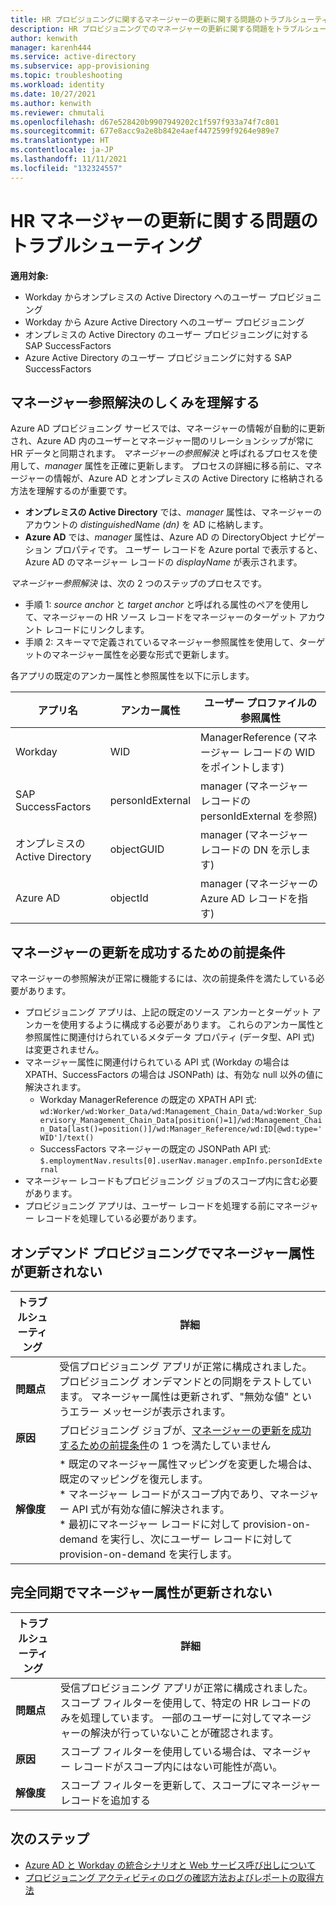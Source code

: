 ```yaml
---
title: HR プロビジョニングに関するマネージャーの更新に関する問題のトラブルシューティング
description: HR プロビジョニングでのマネージャーの更新に関する問題をトラブルシューティングする方法について説明します
author: kenwith
manager: karenh444
ms.service: active-directory
ms.subservice: app-provisioning
ms.topic: troubleshooting
ms.workload: identity
ms.date: 10/27/2021
ms.author: kenwith
ms.reviewer: chmutali
ms.openlocfilehash: d67e528420b9907949202c1f597f933a74f7c801
ms.sourcegitcommit: 677e8acc9a2e8b842e4aef4472599f9264e989e7
ms.translationtype: HT
ms.contentlocale: ja-JP
ms.lasthandoff: 11/11/2021
ms.locfileid: "132324557"
---
```

# <a name="troubleshoot-hr-manager-update-issues"></a>HR マネージャーの更新に関する問題のトラブルシューティング

**適用対象:**
* Workday からオンプレミスの Active Directory へのユーザー プロビジョニング
* Workday から Azure Active Directory へのユーザー プロビジョニング
* オンプレミスの Active Directory のユーザー プロビジョニングに対する SAP SuccessFactors
* Azure Active Directory のユーザー プロビジョニングに対する SAP SuccessFactors

## <a name="understanding-how-manager-reference-resolution-works"></a>マネージャー参照解決のしくみを理解する
Azure AD プロビジョニング サービスでは、マネージャーの情報が自動的に更新され、Azure AD 内のユーザーとマネージャー間のリレーションシップが常に HR データと同期されます。 *マネージャーの参照解決* と呼ばれるプロセスを使用して、*manager* 属性を正確に更新します。 プロセスの詳細に移る前に、マネージャーの情報が、Azure AD とオンプレミスの Active Directory に格納される方法を理解するのが重要です。 

* **オンプレミスの Active Directory** では、*manager* 属性は、マネージャーのアカウントの *distinguishedName (dn)* を AD に格納します。 
* **Azure AD** では、*manager* 属性は、Azure AD の DirectoryObject ナビゲーション プロパティです。 ユーザー レコードを Azure portal で表示すると、Azure AD のマネージャー レコードの *displayName* が表示されます。 

*マネージャー参照解決* は、次の 2 つのステップのプロセスです。 
* 手順 1: *source anchor* と *target anchor* と呼ばれる属性のペアを使用して、マネージャーの HR ソース レコードをマネージャーのターゲット アカウント レコードにリンクします。 
* 手順 2: スキーマで定義されているマネージャー参照属性を使用して、ターゲットのマネージャー属性を必要な形式で更新します。 

各アプリの既定のアンカー属性と参照属性を以下に示します。 

| アプリ名 | アンカー属性 | ユーザー プロファイルの参照属性 | 
|--|--|--| 
| Workday | WID | ManagerReference (マネージャー レコードの WID をポイントします) |
| SAP SuccessFactors | personIdExternal | manager (マネージャー レコードの personIdExternal を参照) |
| オンプレミスの Active Directory | objectGUID | manager (マネージャー レコードの DN を示します) |
| Azure AD | objectId | manager (マネージャーの Azure AD レコードを指す) |

## <a name="prerequisites-for-successful-manager-update"></a>マネージャーの更新を成功するための前提条件
マネージャーの参照解決が正常に機能するには、次の前提条件を満たしている必要があります。 
* プロビジョニング アプリは、上記の既定のソース アンカーとターゲット アンカーを使用するように構成する必要があります。 これらのアンカー属性と参照属性に関連付けられているメタデータ プロパティ (データ型、API 式) は変更されません。 
* マネージャー属性に関連付けられている API 式 (Workday の場合は XPATH、SuccessFactors の場合は JSONPath) は、有効な null 以外の値に解決されます。 
   * Workday ManagerReference の既定の XPATH API 式: `wd:Worker/wd:Worker_Data/wd:Management_Chain_Data/wd:Worker_Supervisory_Management_Chain_Data[position()=1]/wd:Management_Chain_Data[last()=position()]/wd:Manager_Reference/wd:ID[@wd:type='WID']/text()`
   * SuccessFactors マネージャーの既定の JSONPath API 式: `$.employmentNav.results[0].userNav.manager.empInfo.personIdExternal`
* マネージャー レコードもプロビジョニング ジョブのスコープ内に含む必要があります。 
* プロビジョニング アプリは、ユーザー レコードを処理する前にマネージャー レコードを処理している必要があります。 

## <a name="provision-on-demand-does-not-update-manager-attribute"></a>オンデマンド プロビジョニングでマネージャー属性が更新されない
| トラブルシューティング | 詳細 |
|--|--|
| **問題点** | 受信プロビジョニング アプリが正常に構成されました。 プロビジョニング オンデマンドとの同期をテストしています。 マネージャー属性は更新されず、"無効な値" というエラー メッセージが表示されます。  |
| **原因** | プロビジョニング ジョブが、[マネージャーの更新を成功するための前提条件](#prerequisites-for-successful-manager-update)の 1 つを満たしていません  |
| **解像度** | * 既定のマネージャー属性マッピングを変更した場合は、既定のマッピングを復元します。 <br> * マネージャー レコードがスコープ内であり、マネージャー API 式が有効な値に解決されます。 <br> * 最初にマネージャー レコードに対して provision-on-demand を実行し、次にユーザー レコードに対して provision-on-demand を実行します。  |

## <a name="full-sync-does-not-update-manager-attribute"></a>完全同期でマネージャー属性が更新されない
| トラブルシューティング | 詳細 |
|--|--|
| **問題点** | 受信プロビジョニング アプリが正常に構成されました。 スコープ フィルターを使用して、特定の HR レコードのみを処理しています。 一部のユーザーに対してマネージャーの解決が行っていないことが確認されます。  |
| **原因** | スコープ フィルターを使用している場合は、マネージャー レコードがスコープ内にはない可能性が高い。  |
| **解像度** | スコープ フィルターを更新して、スコープにマネージャー レコードを追加する  |

## <a name="next-steps"></a>次のステップ

* [Azure AD と Workday の統合シナリオと Web サービス呼び出しについて](workday-integration-reference.md)
* [プロビジョニング アクティビティのログの確認方法およびレポートの取得方法](check-status-user-account-provisioning.md)

